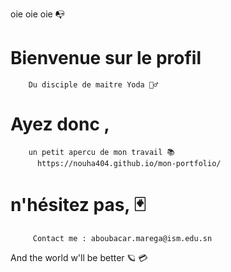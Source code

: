 oie oie oie 📭

#  Bienvenue sur le profil
        Du disciple de maitre Yoda 🧙‍♂️

#  Ayez donc ,
        un petit apercu de mon travail 📚
          https://nouha404.github.io/mon-portfolio/
          
#  n'hésitez pas, 🃏
         Contact me : aboubacar.marega@ism.edu.sn 

   And the world w'll be better 🪐 💳
    
